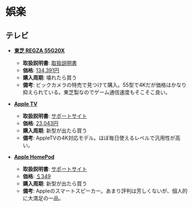 娯楽
====

テレビ
----

- [**東芝 REGZA 55G20X**](http://www.toshiba.co.jp/regza/lineup/g20x/index_j.html)
  - **取扱説明書**: [取扱説明書](http://www.toshiba-living.jp/rev.php?no=89995&sid=1)
  - **価格**: [134,391円](http://kakaku.com/item/K0000784614/)
  - **購入周期**: 壊れたら買う
  - **備考**: ビックカメラの特売で見つけて購入。55型で4Kだが価格はかなり抑えられている。東芝製なのでゲーム通信速度もそこそこ良い。

- [**Apple TV**](https://www.apple.com/jp/apple-tv-4k/)
  - **取扱説明書**: [サポートサイト](https://support.apple.com/ja-jp/apple-tv)
  - **価格**: [23,043円](http://review.kakaku.com/review/K0000996623/)
  - **購入周期**: 新型が出たら買う
  - **備考**: AppleTVの4K対応モデル。ほぼ毎日使えるレベルで汎用性が高い。

- [**Apple HomePod**](https://www.apple.com/homepod/)
  - **取扱説明書**: [サポートサイト](https://support.apple.com/homepod)
  - **価格**: [＄349](https://www.apple.com/shop/buy-homepod/homepod/space-gray)
  - **購入周期**: 新型が出たら買う
  - **備考**: Appleのスマートスピーカー。あまり評判は芳しくないが、個人的に大満足の一品。
